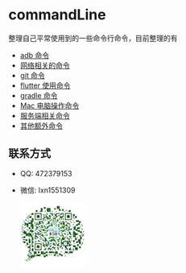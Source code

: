 # commandLine
整理自己平常使用到的一些命令行命令，目前整理的有

- [adb 命令](/adb命令/adb.md)
- [网络相关的命令](/network/)
- [git 命令](/git命令/git.md)
- [flutter 使用命令](/flutter相关的一些命令/flutter.md)
- [gradle 命令](/gradle命令行/gradle.md)
- [Mac 电脑操作命令](/mac电脑操作命令/mac.md)
- [服务端相关命令](/服务相关命令/服务器命令.md)
- [其他额外命令](/其他一些命令签名等命令操作/other.md)








## 联系方式
* QQ: 472379153
* 微信: lxn1551309

   ![lxn1551309](/img/weixin.jpeg)
